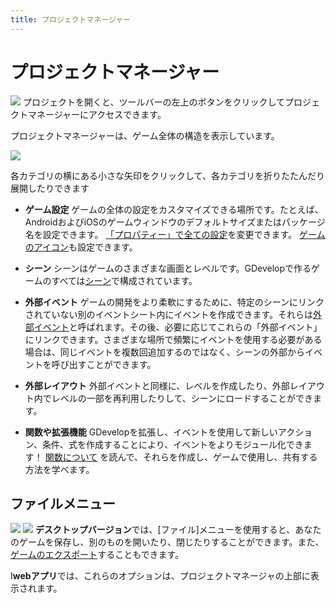 ```yaml
---
title: プロジェクトマネージャー
---
```

# プロジェクトマネージャー

![](/gdevelop5/project-manager-button.png)
プロジェクトを開くと、ツールバーの左上のボタンをクリックしてプロジェクトマネージャーにアクセスできます。

プロジェクトマネージャーは、ゲーム全体の構造を表示しています。

![](/gdevelop5/interface/project_manager_for_gdevelop5.png)

各カテゴリの横にある小さな矢印をクリックして、各カテゴリを折りたたんだり展開したりできます

  * **ゲーム設定** ゲームの全体の設定をカスタマイズできる場所です。たとえば、AndroidおよびiOSのゲームウィンドウのデフォルトサイズまたはパッケージ名を設定できます。 [「プロパティー」で全ての設定](/gdevelop5/interface/project-manager/properties)を変更できます。 [ゲームのアイコン](/gdevelop5/interface/project-manager/icons)も設定できます。

  * **シーン** シーンはゲームのさまざまな画面とレベルです。GDevelopで作るゲームのすべては[シーン](/gdevelop5/interface/scene-editor)で構成されています。

  * **外部イベント** ゲームの開発をより柔軟にするために、特定のシーンにリンクされていない別のイベントシート内にイベントを作成できます。それらは[外部イベント](/gdevelop5/interface/events-editor)と呼ばれます。その後、必要に応じてこれらの「外部イベント」にリンクできます。さまざまな場所で頻繁にイベントを使用する必要がある場合は、同じイベントを複数回追加するのではなく、シーンの外部からイベントを呼び出すことができます。

  * **外部レイアウト** 外部イベントと同様に、レベルを作成したり、外部レイアウト内でレベルの一部を再利用したりして、シーンにロードすることができます。

  * **関数や拡張機能** GDevelopを拡張し、イベントを使用して新しいアクション、条件、式を作成することにより、イベントをよりモジュール化できます！ [関数について](/ja/gdevelop5/events/functions) を読んで、それらを作成し、ゲームで使用し、共有する方法を学べます。

## ファイルメニュー

![](/gdevelop5/file-menu.png)
![](/gdevelop5/web-project-manager-tab.png)
**デスクトップバージョン**では、[ファイル]メニューを使用すると、あなたのゲームを保存し、別のものを開いたり、閉じたりすることができます。また、 [ゲームのエクスポート](/ja/gdevelop5/publishing)することもできます。

I**webアプリ**では、これらのオプションは、プロジェクトマネージャの上部に表示されます。